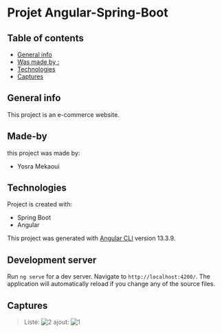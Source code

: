 # Projet Angular-Spring-Boot 
## Table of contents
* [General info](#general-info)
* [Was made by :](#Made-by)
* [Technologies](#technologies)
* [Captures](#captures)

## General info
This project is an e-commerce website.

## Made-by
this project was made by:
* Yosra Mekaoui
 


	
## Technologies
Project is created with:
* Spring Boot
* Angular


This project was generated with [Angular CLI](https://github.com/angular/angular-cli) version 13.3.9.

## Development server

Run `ng serve` for a dev server. Navigate to `http://localhost:4200/`. The application will automatically reload if you change any of the source files.

## Captures
>Liste:
![2](https://user-images.githubusercontent.com/61566287/205298948-8af6d556-7823-4c32-b4bb-bb5ef593d309.PNG)
>ajout:
![1](https://user-images.githubusercontent.com/61566287/205299053-63f2b31b-767f-4dcb-9ee4-94a1860ab8e8.PNG)
